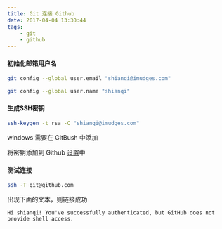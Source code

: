 ```yaml
---
title: Git 连接 Github
date: 2017-04-04 13:30:44
tags: 
    - git
    - github
---
```


#### 初始化邮箱用户名

```bash
git config --global user.email "shianqi@imudges.com"
```

```bash
git config --global user.name "shianqi"
```

#### 生成SSH密钥

```bash
ssh-keygen -t rsa -C "shianqi@imudges.com"
```

windows 需要在 GitBush 中添加

将密钥添加到 Github [设置](https://github.com/settings/keys)中


#### 测试连接

```bash
ssh -T git@github.com
```
出现下面的文本，则链接成功
```
Hi shianqi! You've successfully authenticated, but GitHub does not provide shell access.
```
